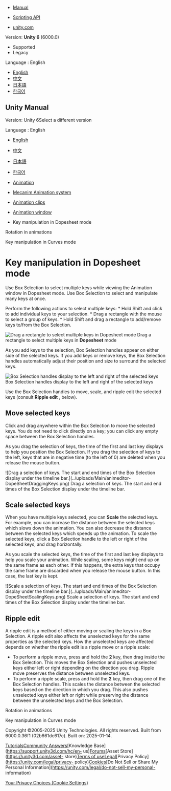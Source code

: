 [](https://docs.unity3d.com)

  * [Manual](../Manual/index.html)
  * [Scripting API](../ScriptReference/index.html)

  * [unity.com](https://unity.com/)

Version: **Unity 6** (6000.0)

  * Supported
  * Legacy

Language : English

  * [English](/Manual/animeditor-AdvancedKeySelectionAndManipulation.html)
  * [中文](/cn/current/Manual/animeditor-AdvancedKeySelectionAndManipulation.html)
  * [日本語](/ja/current/Manual/animeditor-AdvancedKeySelectionAndManipulation.html)
  * [한국어](/kr/current/Manual/animeditor-AdvancedKeySelectionAndManipulation.html)

[](https://docs.unity3d.com)

## Unity Manual

Version: Unity 6Select a different version

Language : English

  * [English](/Manual/animeditor-AdvancedKeySelectionAndManipulation.html)
  * [中文](/cn/current/Manual/animeditor-AdvancedKeySelectionAndManipulation.html)
  * [日本語](/ja/current/Manual/animeditor-AdvancedKeySelectionAndManipulation.html)
  * [한국어](/kr/current/Manual/animeditor-AdvancedKeySelectionAndManipulation.html)

  * [Animation](AnimationSection.html)
  * [Mecanim Animation system](AnimationOverview.html)
  * [Animation clips](AnimationClips.html)
  * [Animation window](AnimationEditorGuide.html)
  * Key manipulation in Dopesheet mode

[](AnimationRotate.html)

Rotation in animations

[](animeditor-KeyManipulationInCurvesMode.html)

Key manipulation in Curves mode

# Key manipulation in Dopesheet mode

Use Box Selection to select multiple keys while viewing the Animation window
in Dopesheet mode. Use Box Selection to select and manipulate many keys at
once.

Perform the following actions to select multiple keys: * Hold Shift and click
to add individual keys to your selection. * Drag a rectangle with the mouse to
select a group of keys. * Hold Shift and drag a rectangle to add/remove keys
to/from the Box Selection.

![Drag a rectangle to select multiple keys in Dopesheet
mode](../uploads/Main/animeditor-DopeSheetDragSelectKeys.png) Drag a rectangle
to select multiple keys in **Dopesheet** mode

As you add keys to the selection, Box Selection handles appear on either side
of the selected keys. If you add keys or remove keys, the Box Selection
handles automatically adjust their position and size to surround the selected
keys.

![Box Selection handles display to the left and right of the selected
keys](../uploads/Main/animeditor-DopeSheetSelectedKeys.png) Box Selection
handles display to the left and right of the selected keys

Use the Box Selection handles to move, scale, and ripple edit the selected
keys (consult **Ripple edit** , below).

## Move selected keys

Click and drag anywhere within the Box Selection to move the selected keys.
You do not need to click directly on a key; you can click any empty space
between the Box Selection handles.

As you drag the selection of keys, the time of the first and last key displays
to help you position the Box Selection. If you drag the selection of keys to
the left, keys that are in negative time (to the left of 0) are deleted when
you release the mouse button.

![Drag a selection of keys. The start and end times of the Box Selection
display under the timeline bar.](../uploads/Main/animeditor-
DopeSheetDraggingKeys.png) Drag a selection of keys. The start and end times
of the Box Selection display under the timeline bar.

## Scale selected keys

When you have multiple keys selected, you can **Scale** the selected keys. For
example, you can increase the distance between the selected keys which slows
down the animation. You can also decrease the distance between the selected
keys which speeds up the animation. To scale the selected keys, click a Box
Selection handle to the left or right of the selected keys, and drag
horizontally.

As you scale the selected keys, the time of the first and last key displays to
help you scale your animation. While scaling, some keys might end up on the
same frame as each other. If this happens, the extra keys that occupy the same
frame are discarded when you release the mouse button. In this case, the last
key is kept.

![Scale a selection of keys. The start and end times of the Box Selection
display under the timeline bar.](../uploads/Main/animeditor-
DopeSheetScalingKeys.png) Scale a selection of keys. The start and end times
of the Box Selection display under the timeline bar.

## Ripple edit

A ripple edit is a method of either moving or scaling the keys in a Box
Selection. A ripple edit also affects the unselected keys for the same
properties as the selected keys. How the unselected keys are affected depends
on whether the ripple edit is a ripple move or a ripple scale:

  * To perform a ripple move, press and hold the **2** key, then drag inside the Box Selection. This moves the Box Selection and pushes unselected keys either left or right depending on the direction you drag. Ripple move preserves the distance between unselected keys.
  * To perform a ripple scale, press and hold the **2** key, then drag one of the Box Selection handles. This scales the distance between the selected keys based on the direction in which you drag. This also pushes unselected keys either left or right while preserving the distance between the unselected keys and the Box Selection.

[](AnimationRotate.html)

Rotation in animations

[](animeditor-KeyManipulationInCurvesMode.html)

Key manipulation in Curves mode

Copyright ©2005-2025 Unity Technologies. All rights reserved. Built from
6000.0.36f1 (02b661dc617c). Built on: 2025-01-14.

[Tutorials](https://learn.unity.com/)[Community
Answers](https://answers.unity3d.com)[Knowledge
Base](https://support.unity3d.com/hc/en-
us)[Forums](https://forum.unity3d.com)[Asset Store](https://unity3d.com/asset-
store)[Terms of
use](https://docs.unity3d.com/Manual/TermsOfUse.html)[Legal](https://unity.com/legal)[Privacy
Policy](https://unity.com/legal/privacy-
policy)[Cookies](https://unity.com/legal/cookie-policy)[Do Not Sell or Share
My Personal Information](https://unity.com/legal/do-not-sell-my-personal-
information)

[Your Privacy Choices (Cookie Settings)](javascript:void\(0\);)

